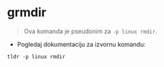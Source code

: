 # grmdir

> Ova komanda je pseudonim za `-p linux rmdir`.

- Pogledaj dokumentaciju za izvornu komandu:

`tldr -p linux rmdir`
